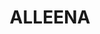 ---
lastmod: '2025-04-06T06:05:20+00:00'
latitude: -33.839275
layout: suburb
longitude: 147.308172
postcode: '2671'
state: NSW
title: ALLEENA
url: /nsw/alleena/
---